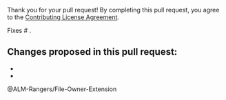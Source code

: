 Thank you for your pull request!
By completing this pull request, you agree to the [Contributing License Agreement](https://github.com/ALM-Rangers/File-Owner-Extension/blob/master/.github/CLA.md).

Fixes # .

Changes proposed in this pull request:  
- 
- 
- 

@ALM-Rangers/File-Owner-Extension
